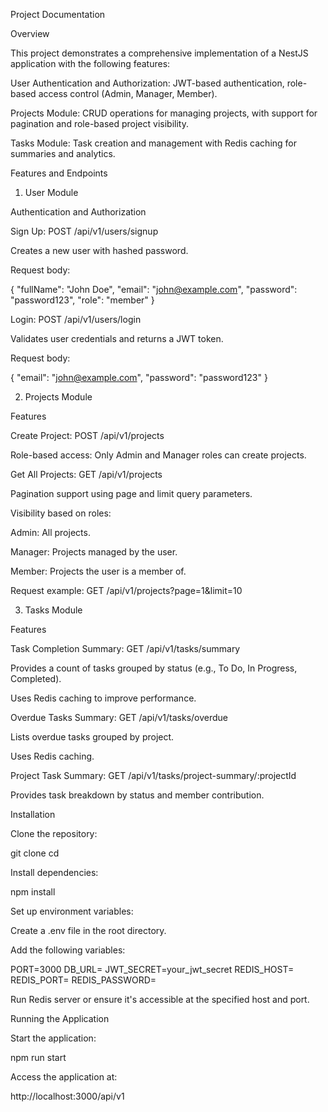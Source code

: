 Project Documentation

Overview

This project demonstrates a comprehensive implementation of a NestJS application with the following features:

User Authentication and Authorization: JWT-based authentication, role-based access control (Admin, Manager, Member).

Projects Module: CRUD operations for managing projects, with support for pagination and role-based project visibility.

Tasks Module: Task creation and management with Redis caching for summaries and analytics.

Features and Endpoints

1. User Module

Authentication and Authorization

Sign Up: POST /api/v1/users/signup

Creates a new user with hashed password.

Request body:

{
"fullName": "John Doe",
"email": "john@example.com",
"password": "password123",
"role": "member"
}

Login: POST /api/v1/users/login

Validates user credentials and returns a JWT token.

Request body:

{
"email": "john@example.com",
"password": "password123"
}

2. Projects Module

Features

Create Project: POST /api/v1/projects

Role-based access: Only Admin and Manager roles can create projects.

Get All Projects: GET /api/v1/projects

Pagination support using page and limit query parameters.

Visibility based on roles:

Admin: All projects.

Manager: Projects managed by the user.

Member: Projects the user is a member of.

Request example: GET /api/v1/projects?page=1&limit=10

3. Tasks Module

Features

Task Completion Summary: GET /api/v1/tasks/summary

Provides a count of tasks grouped by status (e.g., To Do, In Progress, Completed).

Uses Redis caching to improve performance.

Overdue Tasks Summary: GET /api/v1/tasks/overdue

Lists overdue tasks grouped by project.

Uses Redis caching.

Project Task Summary: GET /api/v1/tasks/project-summary/:projectId

Provides task breakdown by status and member contribution.

Installation

Clone the repository:

git clone <repository-url>
cd <repository-name>

Install dependencies:

npm install

Set up environment variables:

Create a .env file in the root directory.

Add the following variables:

PORT=3000
DB_URL=
JWT_SECRET=your_jwt_secret
REDIS_HOST=
REDIS_PORT=
REDIS_PASSWORD=

Run Redis server or ensure it's accessible at the specified host and port.

Running the Application

Start the application:

npm run start

Access the application at:

http://localhost:3000/api/v1
